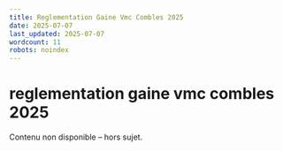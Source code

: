 ```yaml
---
title: Reglementation Gaine Vmc Combles 2025
date: 2025-07-07
last_updated: 2025-07-07
wordcount: 11
robots: noindex
---
```


# reglementation gaine vmc combles 2025

Contenu non disponible – hors sujet.